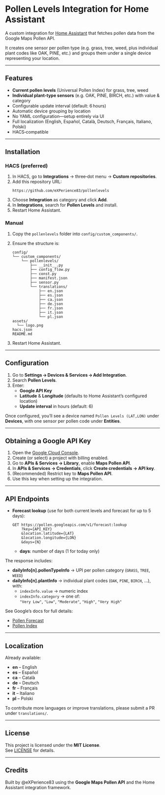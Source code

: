 # Pollen Levels Integration for Home Assistant

A custom integration for [Home Assistant](https://www.home-assistant.io) that fetches pollen data from the Google Maps Pollen API.

It creates one sensor per pollen type (e.g. grass, tree, weed, plus individual plant codes like OAK, PINE, etc.) and groups them under a single device representing your location.

---

## Features

- **Current pollen levels** (Universal Pollen Index) for grass, tree, weed  
- **Individual plant‑type sensors** (e.g. OAK, PINE, BIRCH, etc.) with value & category  
- Configurable update interval (default: 6 hours)  
- Automatic device grouping by location  
- No YAML configuration—setup entirely via UI  
- Full localization (English, Español, Català, Deutsch, Français, Italiano, Polski)  
- HACS‑compatible

---

## Installation

### HACS (preferred)

1. In HACS, go to **Integrations** → three‑dot menu → **Custom repositories**.  
2. Add this repository URL:  
   ```
   https://github.com/eXPerience83/pollenlevels
   ```  
3. Choose **Integration** as category and click **Add**.  
4. In **Integrations**, search for **Pollen Levels** and install.  
5. Restart Home Assistant.

### Manual

1. Copy the `pollenlevels` folder into `config/custom_components/`.  
2. Ensure the structure is:
   ```
   config/
   └── custom_components/
       └── pollenlevels/
           ├── __init__.py
           ├── config_flow.py
           ├── const.py
           ├── manifest.json
           ├── sensor.py
           └── translations/
               ├── en.json
               ├── es.json
               ├── ca.json
               ├── de.json
               ├── fr.json
               ├── it.json
               └── pl.json
   assets/
     └── logo.png
   hacs.json
   README.md
   ```

3. Restart Home Assistant.

---

## Configuration

1. Go to **Settings → Devices & Services → Add Integration**.  
2. Search **Pollen Levels**.  
3. Enter:
   - **Google API Key**  
   - **Latitude** & **Longitude** (defaults to Home Assistant’s configured location)  
   - **Update interval** in hours (default: 6)

Once configured, you’ll see a device named `Pollen Levels (LAT,LON)` under **Devices**, with one sensor per pollen code under **Entities**.

---

## Obtaining a Google API Key

1. Open the [Google Cloud Console](https://console.cloud.google.com/).  
2. Create (or select) a project with billing enabled.  
3. Go to **APIs & Services → Library**, enable **Maps Pollen API**.  
4. In **APIs & Services → Credentials**, click **Create credentials → API key**.  
5. (Recommended) Restrict key to **Maps Pollen API**.  
6. Use this key when setting up the integration.

---

## API Endpoints

- **Forecast lookup** (use for both current levels and forecast for up to 5 days):
  ```
  GET https://pollen.googleapis.com/v1/forecast:lookup
      ?key={API_KEY}
      &location.latitude={LAT}
      &location.longitude={LON}
      &days={N}
  ```
  - **days**: number of days (1 for today only)

The response includes:

- **dailyInfo[n].pollenTypeInfo** → UPI per pollen category (`GRASS`, `TREE`, `WEED`)
- **dailyInfo[n].plantInfo** → individual plant codes (`OAK`, `PINE`, `BIRCH`, …), with:
  - `indexInfo.value` → numeric index  
  - `indexInfo.category` → one of:  
    `"Very Low"`, `"Low"`, `"Moderate"`, `"High"`, `"Very High"`

See Google’s docs for full details:  
- [Pollen Forecast](https://developers.google.com/maps/documentation/pollen/forecast)  
- [Pollen Index](https://developers.google.com/maps/documentation/pollen/pollen-index)

---

## Localization

Already available:

- **en** – English  
- **es** – Español  
- **ca** – Català  
- **de** – Deutsch  
- **fr** – Français  
- **it** – Italiano  
- **pl** – Polski  

To contribute more languages or improve translations, please submit a PR under `translations/`.

---

## License

This project is licensed under the **MIT License**.  
See [LICENSE](LICENSE) for details.

---

## Credits

Built by @eXPerience83 using the **Google Maps Pollen API** and the Home Assistant integration framework.
